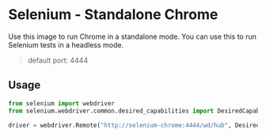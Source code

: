 # Selenium - Standalone Chrome

Use this image to run Chrome in a standalone mode. You can use this to run Selenium tests in a headless mode.

> default port: 4444

## Usage

```python
from selenium import webdriver
from selenium.webdriver.common.desired_capabilities import DesiredCapabilities

driver = webdriver.Remote("http://selenium-chrome:4444/wd/hub", DesiredCapabilities.CHROME)
```